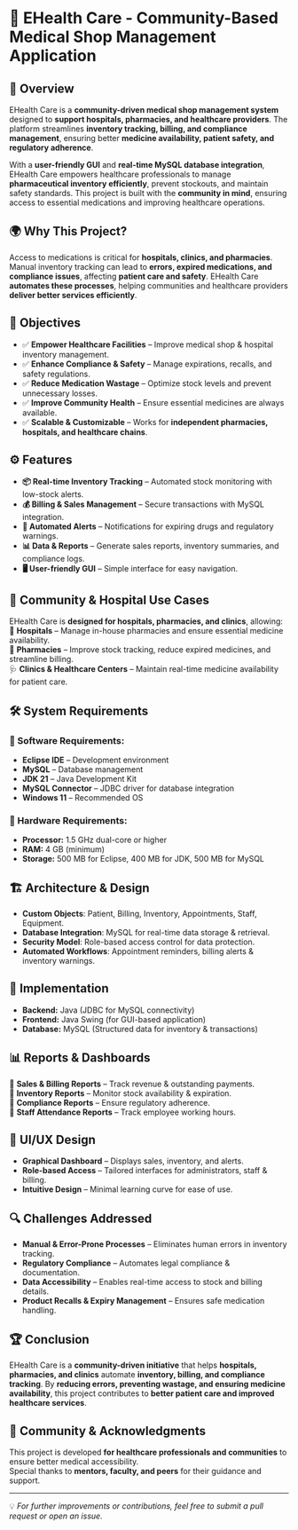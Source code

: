 # 🏥 EHealth Care - Community-Based Medical Shop Management Application  

## 📖 Overview  
EHealth Care is a **community-driven medical shop management system** designed to **support hospitals, pharmacies, and healthcare providers**. The platform streamlines **inventory tracking, billing, and compliance management**, ensuring better **medicine availability, patient safety, and regulatory adherence**.  

With a **user-friendly GUI** and **real-time MySQL database integration**, EHealth Care empowers healthcare professionals to manage **pharmaceutical inventory efficiently**, prevent stockouts, and maintain safety standards. This project is built with the **community in mind**, ensuring access to essential medications and improving healthcare operations.  

## 🌍 Why This Project?  
Access to medications is critical for **hospitals, clinics, and pharmacies**. Manual inventory tracking can lead to **errors, expired medications, and compliance issues**, affecting **patient care and safety**. EHealth Care **automates these processes**, helping communities and healthcare providers **deliver better services efficiently**.  

## 🎯 Objectives  
- ✅ **Empower Healthcare Facilities** – Improve medical shop & hospital inventory management.  
- ✅ **Enhance Compliance & Safety** – Manage expirations, recalls, and safety regulations.  
- ✅ **Reduce Medication Wastage** – Optimize stock levels and prevent unnecessary losses.  
- ✅ **Improve Community Health** – Ensure essential medicines are always available.  
- ✅ **Scalable & Customizable** – Works for **independent pharmacies, hospitals, and healthcare chains**.  

## ⚙️ Features  
- **📦 Real-time Inventory Tracking** – Automated stock monitoring with low-stock alerts.  
- **💰 Billing & Sales Management** – Secure transactions with MySQL integration.  
- **🚨 Automated Alerts** – Notifications for expiring drugs and regulatory warnings.  
- **📊 Data & Reports** – Generate sales reports, inventory summaries, and compliance logs.  
- **🖥️ User-friendly GUI** – Simple interface for easy navigation.  

## 🏥 Community & Hospital Use Cases  
EHealth Care is **designed for hospitals, pharmacies, and clinics**, allowing:  
🏥 **Hospitals** – Manage in-house pharmacies and ensure essential medicine availability.  
💊 **Pharmacies** – Improve stock tracking, reduce expired medicines, and streamline billing.  
🩺 **Clinics & Healthcare Centers** – Maintain real-time medicine availability for patient care.  

## 🛠️ System Requirements  

### **🔹 Software Requirements:**  
- **Eclipse IDE** – Development environment  
- **MySQL** – Database management  
- **JDK 21** – Java Development Kit  
- **MySQL Connector** – JDBC driver for database integration  
- **Windows 11** – Recommended OS  

### **🔹 Hardware Requirements:**  
- **Processor:** 1.5 GHz dual-core or higher  
- **RAM:** 4 GB (minimum)  
- **Storage:** 500 MB for Eclipse, 400 MB for JDK, 500 MB for MySQL  

## 🏗️ Architecture & Design  
- **Custom Objects**: Patient, Billing, Inventory, Appointments, Staff, Equipment.  
- **Database Integration**: MySQL for real-time data storage & retrieval.  
- **Security Model**: Role-based access control for data protection.  
- **Automated Workflows**: Appointment reminders, billing alerts & inventory warnings.  

## 🚀 Implementation  
- **Backend:** Java (JDBC for MySQL connectivity)  
- **Frontend:** Java Swing (for GUI-based application)  
- **Database:** MySQL (Structured data for inventory & transactions)  

## 📊 Reports & Dashboards  
📌 **Sales & Billing Reports** – Track revenue & outstanding payments.  
📌 **Inventory Reports** – Monitor stock availability & expiration.  
📌 **Compliance Reports** – Ensure regulatory adherence.  
📌 **Staff Attendance Reports** – Track employee working hours.  

## 🎨 UI/UX Design  
- **Graphical Dashboard** – Displays sales, inventory, and alerts.  
- **Role-based Access** – Tailored interfaces for administrators, staff & billing.  
- **Intuitive Design** – Minimal learning curve for ease of use.  

## 🔍 Challenges Addressed  
- **Manual & Error-Prone Processes** – Eliminates human errors in inventory tracking.  
- **Regulatory Compliance** – Automates legal compliance & documentation.  
- **Data Accessibility** – Enables real-time access to stock and billing details.  
- **Product Recalls & Expiry Management** – Ensures safe medication handling.  

## 🏆 Conclusion  
EHealth Care is a **community-driven initiative** that helps **hospitals, pharmacies, and clinics** automate **inventory, billing, and compliance tracking**. By **reducing errors, preventing wastage, and ensuring medicine availability**, this project contributes to **better patient care and improved healthcare services**.  

## 🙌 Community & Acknowledgments  
This project is developed **for healthcare professionals and communities** to ensure better medical accessibility.  
Special thanks to **mentors, faculty, and peers** for their guidance and support.  

---
💡 *For further improvements or contributions, feel free to submit a pull request or open an issue.*  
